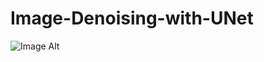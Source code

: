# Image-Denoising-with-UNet
 ![Image Alt](https://github.com/adityasuman10/Image-Denoising-with-UNet/blob/97f996d2d6ec55a45272cf0924020ee5fd57e693/image_denosising%20(1).ipynb)
